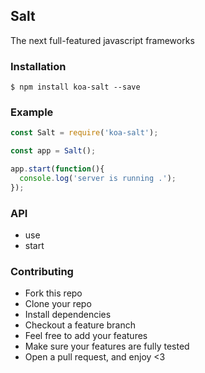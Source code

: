 ## Salt

The next full-featured javascript frameworks

### Installation
````
$ npm install koa-salt --save
````

### Example
````javascript
const Salt = require('koa-salt');

const app = Salt();

app.start(function(){
  console.log('server is running .');
});

````

### API
- use
- start

### Contributing
- Fork this repo
- Clone your repo
- Install dependencies
- Checkout a feature branch
- Feel free to add your features
- Make sure your features are fully tested
- Open a pull request, and enjoy <3

